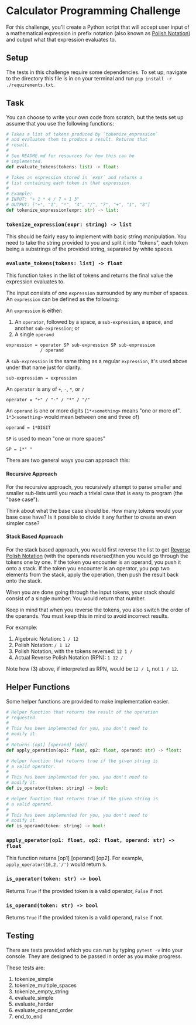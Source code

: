 # Calculator Programming Challenge

For this challenge, you'll create a Python script that will accept user input
of a mathematical expression in prefix notation \(also known as
[Polish Notation](https://en.wikipedia.org/wiki/Polish_notation)\) and output
what that expression evaluates to.

## Setup

The tests in this challenge require some dependencies. To set up, navigate to the
directory this file is in on your terminal and run
`pip install -r ./requirements.txt`.

## Task

You can choose to write your own code from scratch, but the tests set up assume
that you use the following functions:

```py
# Takes a list of tokens produced by `tokenize_expression`
# and evaluates them to produce a result. Returns that
# result.
# 
# See README.md for resources for how this can be 
# implemented.
def evaluate_tokens(tokens: list) -> float:

# Takes an expression stored in `expr` and returns a
# list containing each token in that expression.
# 
# Example: 
# INPUT: "+ 1 * 4 / 7 + 1 3" 
# OUTPUT: ["+", "1", "*", "4", "/", "7", "+", "1", "3"] 
def tokenize_expression(expr: str) -> list:
```

### `tokenize_expression(expr: string) -> list`

This should be fairly easy to implement with basic string manipulation. You need to
take the string provided to you and split it into "tokens", each token being a
substrings of the provided string, separated by white spaces. 

### `evaluate_tokens(tokens: list) -> float`

This function takes in the list of tokens and returns the final value the expression
evaluates to.

The input consists of one `expression` surrounded by any number of spaces. An
`expression` can be defined as the following:

An `expression` is either:
1. An `operator`, followed by a space, a `sub-expression`, a space, and another
`sub-expression`; or
2. A single `operand` 

```
expression = operator SP sub-expression SP sub-expression
             / operand
```

A `sub-expression` is the same thing as a regular `expression`, it's used above under
that name just for clarity.

```
sub-expression = expression
```

An `operator` is any of `+`, `-`, `*`, or `/`

```
operator = "+" / "-" / "*" / "/"
```

An `operand` is one or more digits (`1*<something>` means "one or more of".
`1*3<something>` would mean between one and three of)

```
operand = 1*DIGIT
```

`SP` is used to mean "one or more spaces"

```
SP = 1*" "
```

There are two general ways you can approach this:

#### Recursive Approach

For the recursive approach, you recursively attempt to parse smaller and smaller
sub-lists until you reach a trivial case that is easy to program (the "base case").

Think about what the base case should be. How many tokens would your base case
have? Is it possible to divide it any further to create an even simpler case?

#### Stack Based Approach

For the stack based approach, you would first reverse the list to get
[Reverse Polish Notation](https://en.wikipedia.org/wiki/Reverse_Polish_notation)
\(with the operands reversed\)then you would go through the tokens one by one.
If the token you encounter is an operand, you push it onto a stack. If the token
you encounter is an operator, you pop two elements from the stack, apply the
operation, then push the result back onto the stack.

When you are done going through the input tokens, your stack should consist of a
single number. You would return that number.

Keep in mind that when you reverse the tokens, you also switch the order of the
operands. You must keep this in mind to avoid incorrect results.

For example:

1. Algebraic Notation: `1 / 12`
2. Polish Notation: `/ 1 12`
3. Polish Notation, with the tokens reversed: `12 1 /`
4. Actual Reverse Polish Notation (RPN): `1 12 /`

Note how (3) above, if interpreted as RPN, would be `12 / 1`, not `1 / 12`. 

## Helper Functions

Some helper functions are provided to make implementation easier.

```py
# Helper function that returns the result of the operation
# requested.
# 
# This has been implemented for you, you don't need to 
# modify it.
# 
# Returns [op1] [operand] [op2]
def apply_operation(op1: float, op2: float, operand: str) -> float:

# Helper function that returns true if the given string is
# a valid operator.
# 
# This has been implemented for you, you don't need to 
# modify it.
def is_operator(token: string) -> bool:

# Helper function that returns true if the given string is
# a valid operand.
# 
# This has been implemented for you, you don't need to 
# modify it.
def is_operand(token: string) -> bool:
```

### `apply_operator(op1: float, op2: float, operand: str) -> float`

This function returns \[op1\] \[operand\] \[op2\]. For example,
`apply_operator(10,2,'/')` would return `5`.

### `is_operator(token: str) -> bool`

Returns `True` if the provided token is a valid operator, `False` if not.

### `is_operand(token: str) -> bool`

Returns `True` if the provided token is a valid operand, `False` if not.

## Testing

There are tests provided which you can run by typing `pytest -v` into your console.
They are designed to be passed in order as you make progress.

These tests are:

1. tokenize_simple
2. tokenize_multiple_spaces
3. tokenize_empty_string
4. evaluate_simple
5. evaluate_harder
6. evaluate_operand_order
7. end_to_end

